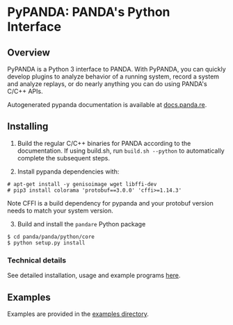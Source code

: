 PyPANDA: PANDA's Python Interface
========
Overview
-
PyPANDA is a Python 3 interface to PANDA. With PyPANDA, you can quickly develop plugins
to analyze behavior of a running system, record a system and analyze replays, or do
nearly anything you can do using PANDA's C/C++ APIs.

Autogenerated pypanda documentation is available at [docs.panda.re](https://docs.panda.re).


## Installing

1) Build the regular C/C++ binaries for PANDA according to the documentation. If using build.sh, run `build.sh --python` to automatically complete the subsequent steps.

2) Install pypanda dependencies with:
```
# apt-get install -y genisoimage wget libffi-dev
# pip3 install colorama 'protobuf==3.0.0' 'cffi>=1.14.3'
```
Note CFFI is a build dependency for pypanda and your protobuf version needs to match your system version.

3) Build and install the `pandare` Python package
```
$ cd panda/panda/python/core
$ python setup.py install
```

### Technical details
See detailed installation, usage and example programs [here](./docs/USAGE.md).

## Examples
Examples are provided in the [examples directory](./examples/).
